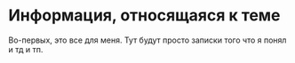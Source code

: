 # Информация, относящаяся к теме
Во-первых, это все для меня. Тут будут просто записки того что я понял и тд и тп.




